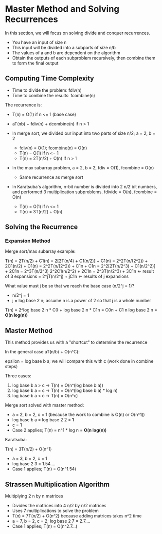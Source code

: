 # Master Method and Solving Recurrences

In this section, we will focus on solving divide and conquer recurrences.

- You have an input of size n
- This input will be divided into a subparts of size n/b
- The values of a and b are dependent on the algorithm
- Obtain the outputs of each subproblem recursively, then combine them to form the final output

## Computing Time Complexity

- Time to divide the problem: fdiv(n)
- Time to combine the results: fcombine(n)

The recurrence is:

- T(n) = O(1) if n <= 1 (base case)
- aT(nb) + fdiv(n) + dcombine(n) if n > 1

- In merge sort, we divided our input into two parts of size n/2; a = 2, b = 2
    - fdiv(n) = O(1); fcombine(n) = O(n)
    - T(n) = O(1) if n <= 1
    - T(n) = 2T(n/2) + O(n) if n > 1

- In the max subarray problem, a = 2, b = 2, fdiv = O(1), fcombine = O(n)
    - Same recurrence as merge sort

- In Karatsuba's algorithm, n-bit number is divided into 2 n/2 bit numbers, and performed 3 multiplication subproblems. fdivide = O(n), fcombine = O(n)
    - T(n) = O(1) if n <= 1
    - T(n) = 3T(n/2) + O(n)

## Solving the Recurrence

### Expansion Method

Merge sort/max subarray example:

T(n) = 2T(n/2) + C1(n)
     = 2[2T(n/4) + C1(n/2)] + C1(n)
     = 2^2T(n/(2^2)) + 2C1(n/2) + C1(n)
     = 2^2T(n/(2^2)) + C1n + C1n
     = 2^2[2T(n/2^3) + C1(n/2^2)] + 2C1n
     = 2^3T(n/2^3) 2^2C1(n/2^2) + 2C1n
     = 2^3T(n/2^3) + 3C1n <- result of 3 expansions
     = 2^jT(n/2^j) + jC1n <- results of j expansions

What value must j be so that we reach the base case (n/2^j = 1)?
- n/2^j = 1
- j = log base 2 n; assume n is a power of 2 so that j is a whole number

T(n) = 2^log base 2 n * C0 + log base 2 n * C1n
     = C0n + C1 n log base 2 n
     = **O(n log(n))**

## Master Method

This method provides us with a "shortcut" to determine the recurrence

In the general case aT(n/b) + O(n^C):

epsilon = log base b a; we will compare this with c (work done in combine steps)

Three cases:

1. log base b a > c -> T(n) = O(n^(log base b a))
2. log base b a = c -> T(n) = O(n^(log base b a) * log n)
3. log base b a < c -> T(n) = O(n^c)

Merge sort solved with master method:

- a = 2, b = 2, c = 1 (because the work to combine is O(n) or O(n^1))
- log base b a = log base 2 2 = **1**
- c = **1**
- Case 2 applies; T(n) = n^1 * log n = **O(n log(n))**

Karatsuba:

T(n) = 3T(n/2) + O(n^1)
- a = 3, b = 2, c = 1
- log base 2 3 = 1.54....
- Case 1 applies; T(n) = O(n^1.54)

## Strassen Multiplication Algorithm

Multiplying 2 n by n matrices
- Divides the matrices into 4 n/2 by n/2 matrices
- Uses 7 multiplications to solve the problem
- T(n) = 7T(n/2) + O(n^2) because adding matrices takes n^2 time
- a = 7, b = 2, c = 2; log base 2 7 = 2.7....
- Case 1 applies; T(n) = O(n^2.7...)
